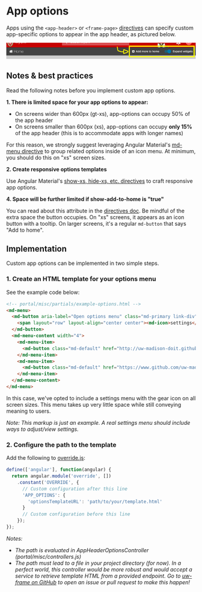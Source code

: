 # App options

Apps using the `<app-header>` or `<frame-page>` [directives](directives.md) can specify custom app-specific options to appear in the app header, as pictured below.

![./img/app-header-options.png](img/app-header-options.png)

## Notes & best practices

Read the following notes before you implement custom app options.

**1. There is limited space for your app options to appear:**

+ On screens wider than 600px (gt-xs), app-options can occupy 50% of the app header
+ On screens smaller than 600px (xs), app-options can occupy **only 15%** of the app header (this is to accommodate apps with longer names)

For this reason, we strongly suggest leveraging Angular Material's [md-menu directive](https://material.angularjs.org/latest/demo/menu) to group related options inside of an icon menu.
At minimum, you should do this on "xs" screen sizes.

**2. Create responsive options templates**

Use Angular Material's [show-xs, hide-xs, etc. directives](https://material.angularjs.org/latest/layout/options) to craft responsive app options.

**4. Space will be further limited if show-add-to-home is "true"**

You can read about this attribute in the [directives doc](directives.md). Be mindful of the extra space the button occupies. On "xs" screens, it appears as an icon button with a tooltip. On larger screens,
it's a regular `md-button` that says "Add to home".

## Implementation

Custom app options can be implemented in two simple steps.

### 1. Create an HTML template for your options menu

See the example code below:

```html
<!-- portal/misc/partials/example-options.html -->
<md-menu>
  <md-button aria-label="Open options menu" class="md-primary link-div" ng-click="$mdOpenMenu($event)">
    <span layout="row" layout-align="center center"><md-icon>settings</md-icon></span>
  </md-button>
  <md-menu-content width="4">
    <md-menu-item>
      <md-button class="md-default" href="http://uw-madison-doit.github.io/uw-frame/latest/#/md/directives">See Documentation</md-button>
    </md-menu-item>
    <md-menu-item>
      <md-button class="md-default" href="https://www.github.com/uw-madison-doit/uw-frame"><span><i class="fa fa-github"></i> Checkout Repo</span></md-button>
    </md-menu-item>
  </md-menu-content>
</md-menu>
```

In this case, we've opted to include a settings menu with the gear icon on all screen sizes. This menu takes up very little space while still conveying meaning to users.

*Note: This markup is just an example. A real settings menu should include ways to adjust/view settings.*

### 2. Configure the path to the template

Add the following to [override.js](https://github.com/UW-Madison-DoIT/uw-frame/blob/master/uw-frame-components/js/override.js):

```js
define(['angular'], function(angular) {
  return angular.module('override', [])
    .constant('OVERRIDE', {
      // Custom configuration after this line
      'APP_OPTIONS': {
        'optionsTemplateURL': 'path/to/your/template.html'
      }
      // Custom configuration before this line
    });
});
```

*Notes:*

+ *The path is evaluated in AppHeaderOptionsController (portal/misc/controllers.js)*
+ *The path must lead to a file in your project directory (for now). In a perfect world, this controller would be more robust
and would accept a service to retrieve template HTML from a provided endpoint. Go to [uw-frame on GitHub](https://github.com/UW-Madison-DoIT/uw-frame) to open
an issue or pull request to make this happen!*
